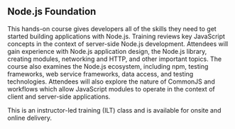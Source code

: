 ## Node.js Foundation

This hands-on course gives developers all of the skills they need to get started building applications with Node.js. Training reviews key JavaScript concepts in the context of server-side Node.js development. Attendees will gain experience with Node.js application design, the Node.js library, creating modules, networking and HTTP, and other important topics. The course also examines the Node.js ecosystem, including npm, testing frameworks, web service frameworks, data access, and testing technologies. Attendees will also explore the nature of CommonJS and workflows which allow JavaScript modules to operate in the context of client and server-side applications.

This is an instructor-led training (ILT) class and is available for onsite and online delivery.
